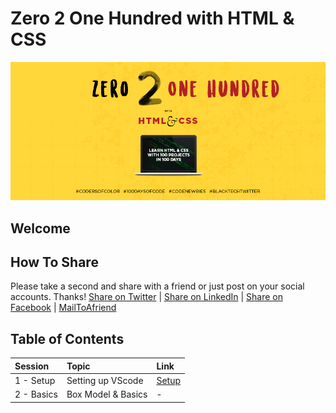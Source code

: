# Zero 2 One Hundred with HTML &amp; CSS

<p align="center">

![cover](utils/i/COC_cover.png "Coders of Color")

</p>

## Welcome


## How To Share
Please take a second and share with a friend or just post on your social accounts. Thanks!
[Share on Twitter][shareTwitter] | [Share on LinkedIn][shareLinkedin] | [Share on Facebook][shareFacebook] | [MailToAfriend](mailto:friend@example.com?&subject=Learn-Html-and-CSS&body=https://github.com/CodersofColor/Zero-to-100-with-HTML-and-CSS )

## Table of Contents

| Session    | Topic              | Link                           |
| :--------- | :----------------- | :----------------------------- |
| 1 - Setup  | Setting up VScode  | [Setup](./01_Setup/index.html) |
| 2 - Basics | Box Model & Basics | -                              |


[//]: <> (Share Links)
[shareFacebook]: https://www.facebook.com/sharer/sharer.php?u=https%3A%2F%2Fgithub.com%2FCodersofColor%2FZero-to-100-with-HTML-and-CSS

[shareTwitter]: https://twitter.com/intent/tweet?url=https%3A%2F%2Fgithub.com%2FCodersofColor%2FZero-to-100-with-HTML-and-CSS&text=Zero%202%20One%20Hundred%20with%20HTML%20and%20CSS 

[shareLinkedin]: http://www.linkedin.com/shareArticle?mini=true&url=https%3A%2F%2Fgithub.com%2FCodersofColor%2FZero-to-100-with-HTML-and-CSS&title=Zero%202%20One%20Hundred%20with%20HTML%20and%20CSS